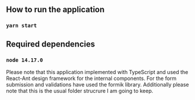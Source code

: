 ## How to run the application

### `yarn start`

## Required dependencies

### `node 14.17.0`

Please note that this application implemented with TypeScript and used the React-Ant design framework for the internal components.
For the form submission and validations have used the formik library. Additionally please note that this is the usual folder strucrure I am going to keep.